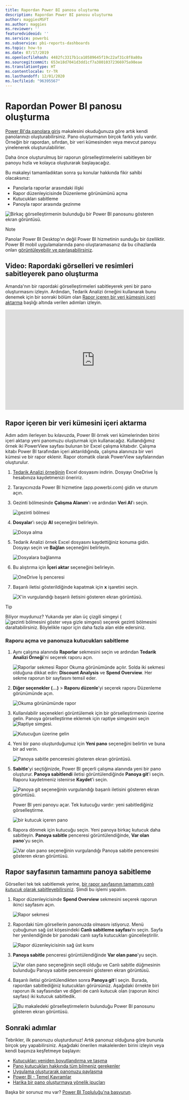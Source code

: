 ```yaml
---
title: Rapordan Power BI panosu oluşturma
description: Rapordan Power BI panosu oluşturma
author: maggiesMSFT
ms.author: maggies
ms.reviewer: ''
featuredvideoid: ''
ms.service: powerbi
ms.subservice: pbi-reports-dashboards
ms.topic: how-to
ms.date: 07/17/2019
ms.openlocfilehash: 4482fc3317b1ca10589645f19c22af31c8f8a80a
ms.sourcegitcommit: 653e18d7041d3dd1cf7a38010372366975a98eae
ms.translationtype: HT
ms.contentlocale: tr-TR
ms.lasthandoff: 12/01/2020
ms.locfileid: "96395567"
---
```

# <a name="create-a-power-bi-dashboard-from-a-report"></a>Rapordan Power BI panosu oluşturma
[Power BI'da panolara giriş](service-dashboards.md) makalesini okuduğunuza göre artık kendi panolarınızı oluşturabilirsiniz. Pano oluşturmanın birçok farklı yolu vardır. Örneğin bir rapordan, sıfırdan, bir veri kümesinden veya mevcut panoyu yinelenerek oluşturulabilirler.  

Daha önce oluşturulmuş bir raporun görselleştirmelerini sabitleyen bir panoyu hızla ve kolayca oluşturarak başlayacağız. 

Bu makaleyi tamamladıktan sonra şu konular hakkında fikir sahibi olacaksınız:
- Panolarla raporlar arasındaki ilişki
- Rapor düzenleyicisinde Düzenleme görünümünü açma
- Kutucukları sabitleme 
- Panoyla rapor arasında gezinme 
 
![Birkaç görselleştirmenin bulunduğu bir Power BI panosunu gösteren ekran görüntüsü.](media/service-dashboard-create/power-bi-completed-dashboard-small.png)

> [!NOTE] 
> Panolar Power BI Desktop'ın değil Power BI hizmetinin sunduğu bir özelliktir. Power BI mobil uygulamalarında pano oluştaramasanız da bu cihazlarda onları [görüntüleyebilir ve paylaşabilirsiniz](../consumer/mobile/mobile-apps-view-dashboard.md).
>
> 

## <a name="video-create-a-dashboard-by-pinning-visuals-and-images-from-a-report"></a>Video: Rapordaki görselleri ve resimleri sabitleyerek pano oluşturma
Amanda'nın bir rapordaki görselleştirmeleri sabitleyerek yeni bir pano oluşturmasını izleyin. Ardından, Tedarik Analizi örneğini kullanarak bunu denemek için bir sonraki bölüm olan [Rapor içeren bir veri kümesini içeri aktarma](#import-a-dataset-with-a-report) başlığı altında verilen adımları izleyin.
    

<iframe width="560" height="315" src="https://www.youtube.com/embed/lJKgWnvl6bQ" frameborder="0" allowfullscreen></iframe>

## <a name="import-a-dataset-with-a-report"></a>Rapor içeren bir veri kümesini içeri aktarma
Adım adım ilerleyen bu kılavuzda, Power BI örnek veri kümelerinden birini içeri aktarıp yeni panomuzu oluşturmak için kullanacağız. Kullandığımız örnek iki PowerView sayfası bulunan bir Excel çalışma kitabıdır. Çalışma kitabı Power BI tarafından içeri aktarıldığında, çalışma alanınıza bir veri kümesi ve bir rapor eklenir. Rapor otomatik olarak PowerView sayfalarından oluşturulur.

1. [Tedarik Analizi örneğinin](https://go.microsoft.com/fwlink/?LinkId=529784) Excel dosyasını indirin. Dosyayı OneDrive İş hesabınıza kaydetmenizi öneririz.
2. Tarayıcınızda Power BI hizmetine (app.powerbi.com) gidin ve oturum açın.
3. Gezinti bölmesinde **Çalışma Alanım**'ı ve ardından **Veri Al**'ı seçin.

    ![gezinti bölmesi](media/service-dashboard-create/power-bi-get-data-new-look.png)
5. **Dosyalar**’ı seçip **Al** seçeneğini belirleyin.

   ![Dosya alma](media/service-dashboard-create/power-bi-select-files.png)
6. Tedarik Analizi örnek Excel dosyasını kaydettiğiniz konuma gidin. Dosyayı seçin ve **Bağlan** seçeneğini belirleyin.

   ![Dosyalara bağlanma](media/service-dashboard-create/power-bi-connectnew.png)
7. Bu alıştırma için **İçeri aktar** seçeneğini belirleyin.

    ![OneDrive İş penceresi](media/service-dashboard-create/power-bi-import.png)
8. Başarılı iletisi gösterildiğinde kapatmak için **x** işaretini seçin.

   ![X'in vurgulandığı başarılı iletisini gösteren ekran görüntüsü.](media/service-dashboard-create/power-bi-view-datasetnew.png)

> [!TIP]
> Biliyor muydunuz? Yukarıda yer alan üç çizgili simgeyi (![gezinti bölmesini göster veya gizle simgesi](media/service-dashboard-create/power-bi-new-look-hide-nav-pane.png)) seçerek gezinti bölmesini daraltabilirsiniz. Böylelikle rapor için daha fazla alan elde edersiniz.

### <a name="open-the-report-and-pin-tiles-to-your-dashboard"></a>Raporu açma ve panonuza kutucukları sabitleme
1. Aynı çalışma alanında **Raporlar** sekmesini seçin ve ardından **Tedarik Analizi Örneği**'ni seçerek raporu açın.

    ![Raporlar sekmesi](media/service-dashboard-create/power-bi-reports.png) Rapor Okuma görünümünde açılır. Solda iki sekmesi olduğuna dikkat edin: **Discount Analysis** ve **Spend Overview**. Her sekme raporun bir sayfasını temsil eder.

2. **Diğer seçenekler (...)**  > **Raporu düzenle**’yi seçerek raporu Düzenleme görünümünde açın.

    ![Okuma görünümünde rapor](media/service-dashboard-create/power-bi-reading-view.png)
3. Kullanılabilir seçenekleri görüntülemek için bir görselleştirmenin üzerine gelin. Panoya görselleştirme eklemek için raptiye simgesini seçin ![Raptiye simgesi](media/service-dashboard-create/power-bi-pin-icon.png).

    ![Kutucuğun üzerine gelin](media/service-dashboard-create/power-bi-hover.png)
4. Yeni bir pano oluşturduğumuz için **Yeni pano** seçeneğini belirtin ve buna bir ad verin.

    ![Panoya sabitle penceresini gösteren ekran görüntüsü.](media/service-dashboard-create/power-bi-pin-tile.png)
5. **Sabitle**'yi seçtiğinizde, Power BI geçerli çalışma alanında yeni bir pano oluşturur. **Panoya sabitlendi** iletisi görüntülendiğinde **Panoya git**'i seçin. Raporu kaydetmeniz istenirse **Kaydet**'i seçin.

    ![Panoya git seçeneğinin vurgulandığı başarılı iletisini gösteren ekran görüntüsü.](media/service-dashboard-create/power-bi-pin-success.png)

    Power BI yeni panoyu açar. Tek kutucuğu vardır: yeni sabitlediğiniz görselleştirme.

   ![bir kutucuk içeren pano](media/service-dashboard-create/power-bi-pinned.png)
7. Rapora dönmek için kutucuğu seçin. Yeni panoya birkaç kutucuk daha sabitleyin. **Panoya sabitle** penceresi görüntülendiğinde, **Var olan pano**'yu seçin.  

   ![Var olan pano seçeneğinin vurgulandığı Panoya sabitle penceresini gösteren ekran görüntüsü.](media/service-dashboard-create/power-bi-existing-dashboard.png)

## <a name="pin-an-entire-report-page-to-the-dashboard"></a>Rapor sayfasının tamamını panoya sabitleme
Görselleri tek tek sabitlemek yerine, [bir rapor sayfasının tamamını *canlı kutucuk* olarak sabitleyebilirsiniz](service-dashboard-pin-live-tile-from-report.md). Şimdi bu işlemi yapalım.

1. Rapor düzenleyicisinde **Spend Overview** sekmesini seçerek raporun ikinci sayfasını açın.

   ![Rapor sekmesi](media/service-dashboard-create/power-bi-page-tab.png)

2. Rapordaki tüm görsellerin panonuzda olmasını istiyoruz. Menü çubuğunun sağ üst köşesindeki **Canlı sabitleme sayfası**’nı seçin. Sayfa her yenilendiğinde bir panodaki canlı sayfa kutucukları güncelleştirilir.

   ![Rapor düzenleyicisinin sağ üst kısmı](media/service-dashboard-create/power-bi-pin-live.png)

3. **Panoya sabitle** penceresi görüntülendiğinde **Var olan pano**'yu seçin.

   ![Var olan pano seçeneğinin seçili olduğu ve Canlı sabitle düğmesinin bulunduğu Panoya sabitle penceresini gösteren ekran görüntüsü.](media/service-dashboard-create/power-bi-pin-live2.png)

4. Başarılı iletisi görüntülendikten sonra **Panoya git**'i seçin. Burada, rapordan sabitlediğiniz kutucukları görürsünüz. Aşağıdaki örnekte biri raporun ilk sayfasından ve diğeri de canlı kutucuk olan (raporun ikinci sayfası) iki kutucuk sabitledik.

   ![Bu makaledeki görselleştirmelerin bulunduğu Power BI panosunu gösteren ekran görüntüsü.](media/service-dashboard-create/power-bi-dashboard.png)

## <a name="next-steps"></a>Sonraki adımlar
Tebrikler, ilk panonuzu oluşturdunuz! Artık panonuz olduğuna göre bununla birçok şey yapabilirsiniz. Aşağıdaki önerilen makalelerden birini izleyin veya kendi başınıza keşfetmeye başlayın: 

* [Kutucukları yeniden boyutlandırma ve taşıma](service-dashboard-edit-tile.md)
* [Pano kutucukları hakkında tüm bilmeniz gerekenler](service-dashboard-tiles.md)
* [Uygulama oluşturarak panonuzu paylaşma](../collaborate-share/service-create-workspaces.md)
* [Power BI - Temel Kavramlar](../fundamentals/service-basic-concepts.md)
* [Harika bir pano oluşturmaya yönelik ipuçları](service-dashboards-design-tips.md)

Başka bir sorunuz mu var? [Power BI Topluluğu'na başvurun](https://community.powerbi.com/).
